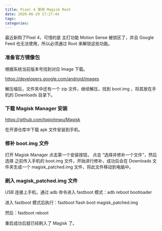 ```yaml
---
title: Pixel 4 使用 Magisk Root
date: 2020-06-29 17:27:44
tags:
categories:
---
```


最近新购了Pixel 4，可惜的是 主打功能 Motion Sense 被锁区了，并且 Google Feed 也无法使用，所以必须通过 Root 来解锁这些功能。

### 准备官方镜像包

根据系统当前版本号找到对应 Image 下载。

https://developers.google.com/android/images

解压缩后，文件夹中还有一个 zip 文件，继续解压，找到 boot.img ，将其放在手机的 Downloads 目录下。

### 下载 Magisk Manager 安装

https://github.com/topjohnwu/Magisk

在开源仓库中下载 apk 文件安装到手机。

### 修补 boot.img 文件

打开 Magisk Manager 点击第一个安装按钮， 点击 “选择并修补一个文件”，然后选择 之前传入手机的 boot.img 文件，开始进行修补，成功后会在 Downloads 文件夹生成一个 magisk_patched.img 文件，将此文件移动到电脑中。

### 刷入 magisk_patched.img 文件

USB 连接上手机，通过 adb 命令进入 fastboot 模式：adb reboot bootloader

进入 fastboot 模式后执行：fastboot flash boot magisk_patched.img

然后：fastboot reboot

重启成功后就已经刷入了 Magisk 了。

